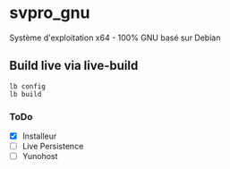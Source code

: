 # svpro_gnu

Système d'exploitation x64 - 100% GNU basé sur Debian

## Build live via live-build

```
lb config
lb build
```

### ToDo

- [x] Installeur
- [ ] Live Persistence
- [ ] Yunohost